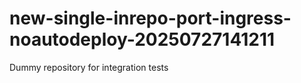 # new-single-inrepo-port-ingress-noautodeploy-20250727141211
Dummy repository for integration tests
